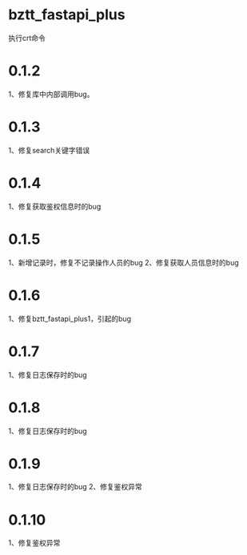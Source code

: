 bztt_fastapi_plus
==============
执行crt命令

# 0.1.2
1、修复库中内部调用bug。

# 0.1.3
1、修复search关键字错误

# 0.1.4
1、修复获取鉴权信息时的bug

# 0.1.5
1、新增记录时，修复不记录操作人员的bug
2、修复获取人员信息时的bug

# 0.1.6
1、修复bztt_fastapi_plus1，引起的bug

# 0.1.7
1、修复日志保存时的bug

# 0.1.8
1、修复日志保存时的bug

# 0.1.9 
1、修复日志保存时的bug
2、修复鉴权异常

# 0.1.10 
1、修复鉴权异常
